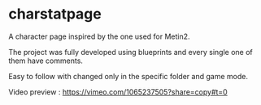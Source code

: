 # charstatpage

A character page inspired by the one used for Metin2.

The project was fully developed using blueprints and every single one of them have comments.

Easy to follow with changed only in the specific folder and game mode.

Video preview : https://vimeo.com/1065237505?share=copy#t=0
